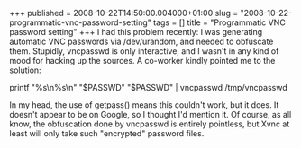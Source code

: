 +++
published = 2008-10-22T14:50:00.004000+01:00
slug = "2008-10-22-programmatic-vnc-password-setting"
tags = []
title = "Programmatic VNC password setting"
+++
I had this problem recently: I was generating automatic VNC passwords
via /dev/urandom, and needed to obfuscate them. Stupidly, vncpasswd is
only interactive, and I wasn't in any kind of mood for hacking up the
sources. A co-worker kindly pointed me to the solution:  
  
printf "%s\\n%s\\n" "$PASSWD" "$PASSWD" | vncpasswd /tmp/vncpasswd  
  
In my head, the use of getpass() means this couldn't work, but it does.
It doesn't appear to be on Google, so I thought I'd mention it. Of
course, as all know, the obfuscation done by vncpasswd is entirely
pointless, but Xvnc at least will only take such "encrypted" password
files.
